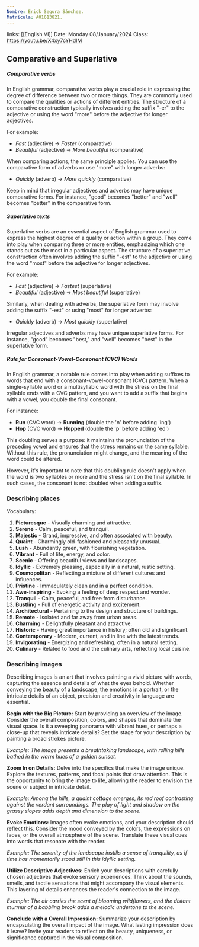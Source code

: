 ```yaml
---
Nombre: Erick Segura Sánchez.
Matrícula: A01613821.
---
```

links: [[English VI]]
Date: Monday 08/January/2024
Class: https://youtu.be/X4xy7cYHdIM

## Comparative and Superlative


##### Comparative verbs

In English grammar, comparative verbs play a crucial role in expressing the degree of difference between two or more things. They are commonly used to compare the qualities or actions of different entities. The structure of a comparative construction typically involves adding the suffix "-er" to the adjective or using the word "more" before the adjective for longer adjectives.

For example:

- _Fast_ (adjective) → _Faster_ (comparative)
- _Beautiful_ (adjective) → _More beautiful_ (comparative)

When comparing actions, the same principle applies. You can use the comparative form of adverbs or use "more" with longer adverbs:

- _Quickly_ (adverb) → _More quickly_ (comparative)

Keep in mind that irregular adjectives and adverbs may have unique comparative forms. For instance, "good" becomes "better" and "well" becomes "better" in the comparative form.


##### Superlative texts

Superlative verbs are an essential aspect of English grammar used to express the highest degree of a quality or action within a group. They come into play when comparing three or more entities, emphasizing which one stands out as the most in a particular aspect. The structure of a superlative construction often involves adding the suffix "-est" to the adjective or using the word "most" before the adjective for longer adjectives.

For example:

- _Fast_ (adjective) → _Fastest_ (superlative)
- _Beautiful_ (adjective) → _Most beautiful_ (superlative)

Similarly, when dealing with adverbs, the superlative form may involve adding the suffix "-est" or using "most" for longer adverbs:

- _Quickly_ (adverb) → _Most quickly_ (superlative)

Irregular adjectives and adverbs may have unique superlative forms. For instance, "good" becomes "best," and "well" becomes "best" in the superlative form.


##### Rule for Consonant-Vowel-Consonant (CVC) Words

In English grammar, a notable rule comes into play when adding suffixes to words that end with a consonant-vowel-consonant (CVC) pattern. When a single-syllable word or a multisyllabic word with the stress on the final syllable ends with a CVC pattern, and you want to add a suffix that begins with a vowel, you double the final consonant.

For instance:

- **Run** (CVC word) → **Running** (double the 'n' before adding 'ing')
- **Hop** (CVC word) → **Hopped** (double the 'p' before adding 'ed')

This doubling serves a purpose: it maintains the pronunciation of the preceding vowel and ensures that the stress remains on the same syllable. Without this rule, the pronunciation might change, and the meaning of the word could be altered.

However, it's important to note that this doubling rule doesn't apply when the word is two syllables or more and the stress isn't on the final syllable. In such cases, the consonant is not doubled when adding a suffix.

### Describing places

Vocabulary:

1. **Picturesque** - Visually charming and attractive.
2. **Serene** - Calm, peaceful, and tranquil.
3. **Majestic** - Grand, impressive, and often associated with beauty.
4. **Quaint** - Charmingly old-fashioned and pleasantly unusual.
5. **Lush** - Abundantly green, with flourishing vegetation.
6. **Vibrant** - Full of life, energy, and color.
7. **Scenic** - Offering beautiful views and landscapes.
8. **Idyllic** - Extremely pleasing, especially in a natural, rustic setting.
9. **Cosmopolitan** - Reflecting a mixture of different cultures and influences.
10. **Pristine** - Immaculately clean and in a perfect condition.
11. **Awe-inspiring** - Evoking a feeling of deep respect and wonder.
12. **Tranquil** - Calm, peaceful, and free from disturbance.
13. **Bustling** - Full of energetic activity and excitement.
14. **Architectural** - Pertaining to the design and structure of buildings.
15. **Remote** - Isolated and far away from urban areas.
16. **Charming** - Delightfully pleasant and attractive.
17. **Historic** - Having great importance in history; often old and significant.
18. **Contemporary** - Modern, current, and in line with the latest trends.
19. **Invigorating** - Energizing and refreshing, often in a natural setting.
20. **Culinary** - Related to food and the culinary arts, reflecting local cuisine.

### Describing images

Describing images is an art that involves painting a vivid picture with words, capturing the essence and details of what the eyes behold. Whether conveying the beauty of a landscape, the emotions in a portrait, or the intricate details of an object, precision and creativity in language are essential.

**Begin with the Big Picture:** Start by providing an overview of the image. Consider the overall composition, colors, and shapes that dominate the visual space. Is it a sweeping panorama with vibrant hues, or perhaps a close-up that reveals intricate details? Set the stage for your description by painting a broad strokes picture.

_Example: The image presents a breathtaking landscape, with rolling hills bathed in the warm hues of a golden sunset._

**Zoom In on Details:** Delve into the specifics that make the image unique. Explore the textures, patterns, and focal points that draw attention. This is the opportunity to bring the image to life, allowing the reader to envision the scene or subject in intricate detail.

_Example: Among the hills, a quaint cottage emerges, its red roof contrasting against the verdant surroundings. The play of light and shadow on the grassy slopes adds depth and dimension to the scene._

**Evoke Emotions:** Images often evoke emotions, and your description should reflect this. Consider the mood conveyed by the colors, the expressions on faces, or the overall atmosphere of the scene. Translate these visual cues into words that resonate with the reader.

_Example: The serenity of the landscape instills a sense of tranquility, as if time has momentarily stood still in this idyllic setting._

**Utilize Descriptive Adjectives:** Enrich your descriptions with carefully chosen adjectives that evoke sensory experiences. Think about the sounds, smells, and tactile sensations that might accompany the visual elements. This layering of details enhances the reader's connection to the image.

_Example: The air carries the scent of blooming wildflowers, and the distant murmur of a babbling brook adds a melodic undertone to the scene._

**Conclude with a Overall Impression:** Summarize your description by encapsulating the overall impact of the image. What lasting impression does it leave? Invite your readers to reflect on the beauty, uniqueness, or significance captured in the visual composition.